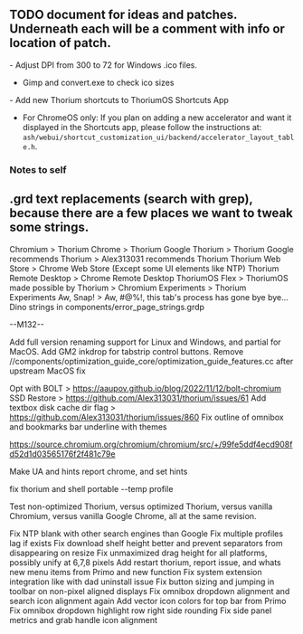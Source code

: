 ## TODO document for ideas and patches. Underneath each will be a comment with info or location of patch.

&#45; Adjust DPI from 300 to 72 for Windows .ico files.

 - Gimp and convert.exe to check ico sizes

&#45; Add new Thorium shortcuts to ThoriumOS Shortcuts App

 - For ChromeOS only: If you plan on adding a new accelerator and want it
 displayed in the Shortcuts app, please follow the instructions at: `ash/webui/shortcut_customization_ui/backend/accelerator_layout_table.h`.

### Notes to self

## .grd text replacements (search with grep), because there are a few places we want to tweak some strings.

Chromium > Thorium
Chrome > Thorium
Google Thorium > Thorium
Google recommends Thorium > Alex313031 recommends Thorium
Thorium Web Store > Chrome Web Store (Except some UI elements like NTP)
Thorium Remote Desktop > Chrome Remote Desktop
ThoriumOS Flex > ThoriumOS
made possible by Thorium > Chromium
Experiments > Thorium Experiments
Aw, Snap! > Aw, #@%!, this tab's process has gone bye bye...
Dino strings in components/error_page_strings.grdp

--M132--

Add full version renaming support for Linux and Windows, and partial for MacOS.
Add GM2 inkdrop for tabstrip control buttons.
Remove //components/optimization_guide_core/optimization_guide_features.cc after upstream MacOS fix

Opt with BOLT > https://aaupov.github.io/blog/2022/11/12/bolt-chromium
SSD Restore > https://github.com/Alex313031/thorium/issues/61
Add textbox disk cache dir flag > https://github.com/Alex313031/thorium/issues/860
Fix outline of omnibox and bookmarks bar underline with themes

https://source.chromium.org/chromium/chromium/src/+/99fe5ddf4ecd908fd52d1d03565176f2f481c79e

Make UA and hints report chrome, and set hints

fix thorium and shell portable --temp profile

Test non-optimized Thorium, versus optimized Thorium, versus vanilla Chromium, versus vanilla Google Chrome, all at the same revision.

Fix NTP blank with other search engines than Google
Fix multiple profiles lag if exists
Fix download shelf height better and prevent separators from disappearing on resize
Fix unmaximized drag height for all platforms, possibly unify at 6,7,8 pixels
Add restart thorium, report issue, and whats new menu items from Primo and new function
Fix system extension integration like with dad uninstall issue
Fix button sizing and jumping in toolbar on non-pixel aligned displays
Fix omnibox dropdown alignment and search icon alignment again
Add vector icon colors for top bar from Primo
Fix omnibox dropdown highlight row right side rounding
Fix side panel metrics and grab handle icon alignment
